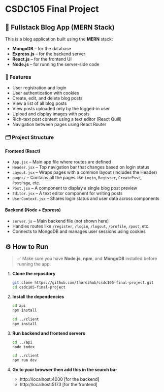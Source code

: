 # CSDC105 Final Project

## 📝 Fullstack Blog App (MERN Stack)

This is a blog application built using the **MERN** stack:
- **MongoDB** – for the database
- **Express.js** – for the backend server
- **React.js** – for the frontend UI
- **Node.js** – for running the server-side code

### 🔧 Features

- User registration and login
- User authentication with cookies
- Create, edit, and delete blog posts
- View a list of all blog posts
- View posts uploaded only by the logged-in user
- Upload and display images with posts
- Rich-text post content using a text editor (React Quill)
- Navigation between pages using React Router

### 🗂️ Project Structure

#### Frontend (React)
- `App.jsx` – Main app file where routes are defined
- `Header.jsx` – Top navigation bar that changes based on login status
- `Layout.jsx` – Wraps pages with a common layout (includes the Header)
- `pages/` – Contains all the pages like `Login`, `Register`, `CreatePost`, `PostPage`, etc.
- `Post.jsx` – A component to display a single blog post preview
- `Editor.jsx` – A text editor component for writing posts
- `UserContext.jsx` – Shares login status and user data across components

#### Backend (Node + Express)
- `server.js` – Main backend file (not shown here)
- Handles routes like `/register`, `/login`, `/logout`, `/profile`, `/post`, etc.
- Connects to MongoDB and manages user sessions using cookies

## ⚙️ How to Run

> ✅ Make sure you have **Node.js**, **npm**, and **MongoDB** installed before running the app.

1. **Clone the repository**

   ```bash
   git clone https://github.com/thordzhub/csdc105-final-project.git
   cd csdc105-final-project

2. **Install the dependencies**
    ```bash
    cd api
    npm install
    
    cd ../client
    npm install

3. **Run backend and frontend servers**
    ```bash
    cd ../api
    node index

    cd ../client
    npm run dev

4. **Go to your browser then add this in the search bar**
    - http://localhost:4000 [for the backend]
    - http://localhost:5173 [for the frontend]